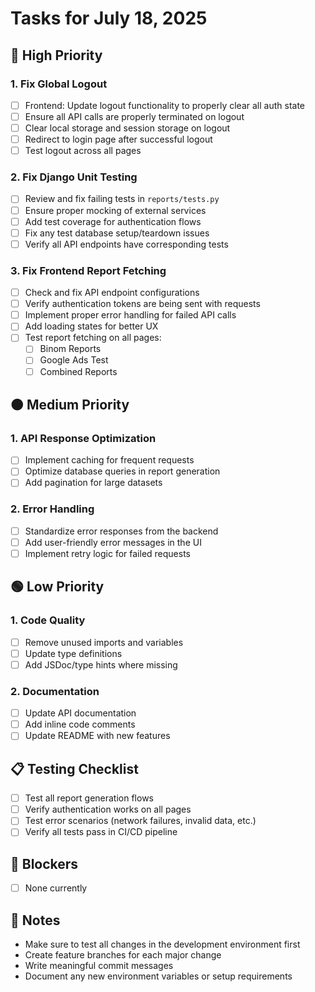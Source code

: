 # Tasks for July 18, 2025

## 🔴 High Priority

### 1. Fix Global Logout
- [ ] Frontend: Update logout functionality to properly clear all auth state
- [ ] Ensure all API calls are properly terminated on logout
- [ ] Clear local storage and session storage on logout
- [ ] Redirect to login page after successful logout
- [ ] Test logout across all pages

### 2. Fix Django Unit Testing
- [ ] Review and fix failing tests in `reports/tests.py`
- [ ] Ensure proper mocking of external services
- [ ] Add test coverage for authentication flows
- [ ] Fix any test database setup/teardown issues
- [ ] Verify all API endpoints have corresponding tests

### 3. Fix Frontend Report Fetching
- [ ] Check and fix API endpoint configurations
- [ ] Verify authentication tokens are being sent with requests
- [ ] Implement proper error handling for failed API calls
- [ ] Add loading states for better UX
- [ ] Test report fetching on all pages:
  - [ ] Binom Reports
  - [ ] Google Ads Test
  - [ ] Combined Reports

## 🟠 Medium Priority

### 1. API Response Optimization
- [ ] Implement caching for frequent requests
- [ ] Optimize database queries in report generation
- [ ] Add pagination for large datasets

### 2. Error Handling
- [ ] Standardize error responses from the backend
- [ ] Add user-friendly error messages in the UI
- [ ] Implement retry logic for failed requests

## 🟢 Low Priority

### 1. Code Quality
- [ ] Remove unused imports and variables
- [ ] Update type definitions
- [ ] Add JSDoc/type hints where missing

### 2. Documentation
- [ ] Update API documentation
- [ ] Add inline code comments
- [ ] Update README with new features

## 📋 Testing Checklist
- [ ] Test all report generation flows
- [ ] Verify authentication works on all pages
- [ ] Test error scenarios (network failures, invalid data, etc.)
- [ ] Verify all tests pass in CI/CD pipeline

## 🚨 Blockers
- [ ] None currently

## 📝 Notes
- Make sure to test all changes in the development environment first
- Create feature branches for each major change
- Write meaningful commit messages
- Document any new environment variables or setup requirements
